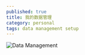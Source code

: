 ```yaml
---
published: true
title: 我的数据管理
category: personal
tags: data management setup
---
```


![Data Management](https://goooooouwa.eu.org:8143/static/images/data-management.png)
